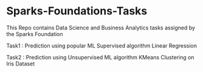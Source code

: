 # Sparks-Foundations-Tasks
This Repo contains Data Science and Business Analytics tasks assigned by the Sparks Foundation

Task1 : Prediction using popular ML Supervised algorithm Linear Regression

Task2 : Prediction using Unsupervised ML algorithm KMeans Clustering on Iris Dataset
